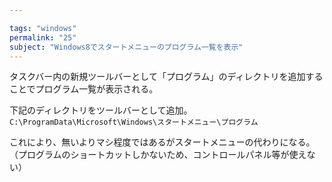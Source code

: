 ```yaml
---

tags: "windows"
permalink: "25"
subject: "Windows8でスタートメニューのプログラム一覧を表示"
---
```


タスクバー内の新規ツールバーとして「プログラム」のディレクトリを追加することでプログラム一覧が表示される。

下記のディレクトリをツールバーとして追加。
`C:\ProgramData\Microsoft\Windows\スタートメニュー\プログラム`

これにより、無いよりマシ程度ではあるがスタートメニューの代わりになる。
（プログラムのショートカットしかないため、コントロールパネル等が使えない）
